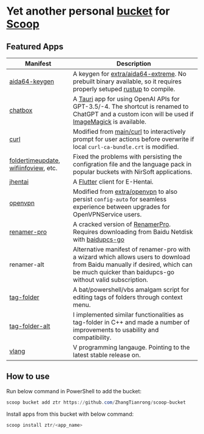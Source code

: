 # Yet another personal [bucket](https://github.com/lukesampson/scoop/wiki/Buckets) for [Scoop](https://github.com/lukesampson/scoop)

## Featured Apps

| Manifest                                                     | Description                                                  |
| ------------------------------------------------------------ | ------------------------------------------------------------ |
| [aida64-keygen](https://github.com/LeagueRaINi/Aida64-Keys)  | A keygen for [extra/aida64-extreme](https://github.com/ScoopInstaller/Extras/blob/master/bucket/aida64extreme.json). No prebuilt binary available, so it requires properly setuped [rustup](https://rustup.rs/) to compile. |
| [chatbox](https://github.com/Bin-Huang/chatbox)              | A [Tauri](https://tauri.app/) app for using OpenAI APIs for GPT-3.5/-4. The shortcut is renamed to ChatGPT and a custom icon will be used if [ImageMagick](https://imagemagick.org/) is available. |
| [curl](https://curl.se/)                                     | Modified from [main/curl](https://github.com/ScoopInstaller/Main/blob/master/bucket/curl.json) to interactively prompt for user actions before overwrite if local `curl-ca-bundle.crt` is modified. |
| [foldertimeupdate](https://www.nirsoft.net/utils/folder_time_update.html), [wifiinfoview](https://www.nirsoft.net/utils/wifi_information_view.html), etc. | Fixed the problems with persisting the configration file and the language pack in popular buckets with NirSoft applications. |
| [jhentai](https://github.com/jiangtian616/JHenTai)           | A [Flutter](https://flutter.dev/) client for E-Hentai.       |
| [openvpn]()                                                  | Modified from [extra/openvpn](https://github.com/ScoopInstaller/Extras/blob/master/bucket/openvpn.json) to also persist `config-auto` for seamless experience between upgrades for OpenVPNService users. |
| [renamer-pro](http://www.dayanzai.me/renamer-pro.html)       | A cracked version of [RenamerPro](https://www.den4b.com/download/renamer). Requires downloading from Baidu Netdisk with [baidupcs-go](https://github.com/qjfoidnh/BaiduPCS-Go) |
| renamer-alt                                                  | Alternative manifest of renamer-pro with a wizard which allows users to download from Baidu manually if desired, which can be much quicker than baidupcs-go without valid subscription. |
| [tag-folder](https://youtu.be/vyFhSdm4gD8)                   | A bat/powershell/vbs amalgam script for editing tags of folders through context menu. |
| [tag-folder-alt](https://github.com/ChiotOnAGE/TagFolder)    | I implemented similar functionalities as tag-folder in C++ and made a number of improvements to usability and compatibility. |
| [vlang](https://github.com/vlang/v)                          | V programming langauge. Pointing to the latest stable release on. |



## How to use

Run below command in PowerShell to add the bucket:

```powershell
scoop bucket add ztr https://github.com/ZhangTianrong/scoop-bucket
```

Install apps from this bucket with below command:

```powershell
scoop install ztr/<app_name>
```


